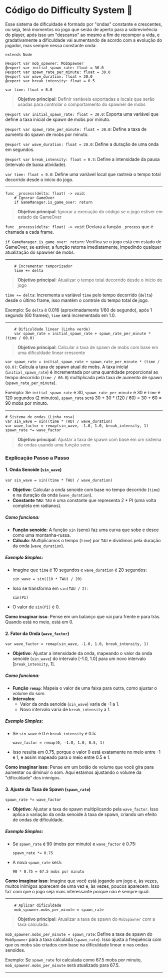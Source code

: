 # Código do Difficulty System 🌊
Esse sistema de dificuldade é formado por "ondas" constante e crescentes, ou seja, terá momentos no jogo que serão de aperto para a sobrevivência do player, após isso um "descanso" ao mesmo a fim de recompor a vida, e gradativamente a dificuldade vai aumentando de acordo com a evolução do jogador, mas sempre nessa constante onda:

```
extends Node

@export var mob_spawner: MobSpawner
@export var initial_spawn_rate: float = 30.0
@export var spawn_rate_per_minute: float = 30.0
@export var wave_duration: float = 20.0
@export var break_intensity: float = 0.5

var time: float = 0.0
```

> **Objetivo principal**: Definir variáveis exportadas e locais que serão usadas para controlar o comportamento do spawner de mobs

`@export var initial_spawn_rate: float = 30.0`: Exporta uma variável que define a taxa inicial de spawn de mobs por minuto. 

`@export var spawn_rate_per_minute: float = 30.0`: Define a taxa de aumento do spawn de mobs por minuto. 

`@export var wave_duration: float = 20.0`: Define a duração de uma onda em segundos. 

`@export var break_intensity: float = 0.5`: Define a intensidade da pausa (intervalo de baixa atividade).

`var time: float = 0.0`: Define uma variável local que rastreia o tempo total decorrido desde o início do jogo.

---


```
func _process(delta: float) -> void:
	# Ignorar GameOver
	if GameManager.is_game_over: return
```

> **Objetivo principal**: Ignorar a execução do código se o jogo estiver em estado de GameOver

`func _process(delta: float) -> void`: Declara a função `_process` que é chamada a cada frame.

`if GameManager.is_game_over: return`: Verifica se o jogo está em estado de GameOver, se estiver, a função retorna imediatamente, impedindo qualquer atualização do spawner de mobs.

---

```
	# Incrementar temporizador
	time += delta
```

> **Objetivo principal**: Atualizar o tempo total decorrido desde o início do jogo

`time += delta`: Incrementa a variável `time` pelo tempo decorrido (`delta`) desde o último frame, isso mantém o controle do tempo total de jogo.

Exemplo: Se `delta` é 0.016 (aproximadamente 1/60 de segundo), após 1 segundo (60 frames), `time` será incrementado em 1.0.

---


```
	# Dificuldade linear (Linha verde)
	var spawn_rate = initial_spawn_rate + spawn_rate_per_minute * (time / 60.0)
```

> **Objetivo principal**: Calcular a taxa de spawn de mobs com base em uma dificuldade linear crescente

`var spawn_rate = initial_spawn_rate + spawn_rate_per_minute * (time / 60.0)`: Calcula a taxa de spawn atual de mobs. A taxa inicial (`initial_spawn_rate`) é incrementada por uma quantidade proporcional ao tempo decorrido (`time / 60.0`) multiplicada pela taxa de aumento de spawn (`spawn_rate_per_minute`).

Exemplo: Se `initial_spawn_rate` é 30, `spawn_rate_per_minute` é 30 e `time` é 120 segundos (2 minutos), `spawn_rate` será 30 + 30 * (120 / 60) = 30 + 60 = 90 mobs por minuto.

---

```
# Sistema de ondas (Linha rosa)
var sin_wave = sin((time * TAU) / wave_duration)
var wave_factor = remap(sin_wave, -1.0, 1.0, break_intensity, 1)
spawn_rate *= wave_factor
```

> **Objetivo principal**: Ajustar a taxa de spawn com base em um sistema de ondas usando uma função seno.

### Explicação Passo a Passo

#### 1. Onda Senoide (`sin_wave`)

```
var sin_wave = sin((time * TAU) / wave_duration)
```

- **Objetivo**: Calcular a onda senoide com base no tempo decorrido (`time`) e na duração da onda (`wave_duration`).
- **Constante `TAU`**: `TAU` é uma constante que representa 2 * PI (uma volta completa em radianos).

##### Como funciona:

- **Função senoide**: A função `sin` (seno) faz uma curva que sobe e desce como uma montanha-russa.
- **Cálculo**: Multiplicamos o tempo (`time`) por `TAU` e dividimos pela duração da onda (`wave_duration`).

##### Exemplo Simples:

- Imagine que `time` é 10 segundos e `wave_duration` é 20 segundos:
  ```
  sin_wave = sin((10 * TAU) / 20)
  ```
- Isso se transforma em `sin(TAU / 2)`:
  ```gdscript
  sin(PI)
  ```
- O valor de `sin(PI)` é 0.

**Como imaginar isso**: Pense em um balanço que vai para frente e para trás. Quando está no meio, está em 0.

#### 2. Fator da Onda (`wave_factor`)

```
var wave_factor = remap(sin_wave, -1.0, 1.0, break_intensity, 1)
```

- **Objetivo**: Ajustar a intensidade da onda, mapeando o valor da onda senoide (`sin_wave`) do intervalo [-1.0, 1.0] para um novo intervalo [`break_intensity`, 1].

##### Como funciona:

- **Função `remap`**: Mapeia o valor de uma faixa para outra, como ajustar o volume do som.
- **Intervalos**:
  - Valor da onda senoide (`sin_wave`) varia de -1 a 1.
  - Novo intervalo varia de `break_intensity` a 1.

##### Exemplo Simples:

- Se `sin_wave` é 0 e `break_intensity` é 0.5:
  ```
  wave_factor = remap(0, -1.0, 1.0, 0.5, 1)
  ```
- Isso resulta em 0.75, porque o valor 0 está exatamente no meio entre -1 e 1, e assim mapeado para o meio entre 0.5 e 1.

**Como imaginar isso**: Pense em um botão de volume que você gira para aumentar ou diminuir o som. Aqui estamos ajustando o volume da "dificuldade" dos inimigos.

#### 3. Ajuste da Taxa de Spawn (`spawn_rate`)

```
spawn_rate *= wave_factor
```

- **Objetivo**: Ajustar a taxa de spawn multiplicando pela `wave_factor`. Isso aplica a variação da onda senoide à taxa de spawn, criando um efeito de ondas de dificuldade.

##### Exemplo Simples:

- Se `spawn_rate` é 90 (mobs por minuto) e `wave_factor` é 0.75:
  ```
  spawn_rate *= 0.75
  ```
- A nova `spawn_rate` será:
  ```
  90 * 0.75 = 67.5 mobs por minuto
  ```

**Como imaginar isso**: Imagine que você está jogando um jogo e, às vezes, muitos inimigos aparecem de uma vez e, às vezes, poucos aparecem. Isso faz com que o jogo seja mais interessante porque não é sempre igual.

---

```
	# Aplicar dificuldade
	mob_spawner.mobs_per_minute = spawn_rate
```

> **Objetivo principal**: Atualizar a taxa de spawn do `MobSpawner` com a taxa calculada.

`mob_spawner.mobs_per_minute = spawn_rate`: Define a taxa de spawn do `MobSpawner` para a taxa calculada (`spawn_rate`). Isso ajusta a frequência com que os mobs são criados com base na dificuldade linear e nas ondas senoides.

Exemplo: Se `spawn_rate` foi calculada como 67.5 mobs por minuto, `mob_spawner.mobs_per_minute` será atualizado para 67.5.

---
